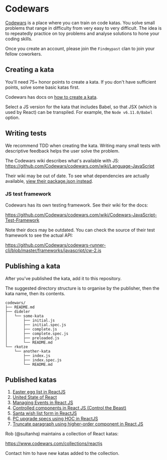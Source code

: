 # Codewars

[Codewars](https://www.codewars.com/) is a place where you can train on code
katas. You solve small problems that range in difficulty from very easy to very
difficult. The idea is to repeatedly practice on toy problems and analyse
solutions to hone your coding skills.

Once you create an account, please join the `Findmypast` clan to join your fellow coworkers.

## Creating a kata

You'll need 75+ honor points to create a kata. If you don't have sufficient points, solve some basic katas first.

Codewars has docs on [how to create a kata](https://github.com/Codewars/codewars.com/wiki/Tutorial%3A-Create-Your-First-Kata).

Select a JS version for the kata that includes Babel, so that JSX (which is used by React) can be transpiled.
For example, the `Node v6.11.0/Babel` option.

## Writing tests

We recommend TDD when creating the kata. Writing many small tests with descriptive feedback helps the user solve the problem.

The Codewars wiki describes what's available with JS: https://github.com/Codewars/codewars.com/wiki/Language-JavaScript

Their wiki may be out of date. To see what dependencies are actually available, [view their package.json instead](https://github.com/Codewars/codewars-runner-cli/blob/master/package.json).

### JS test framework

Codewars has its own testing framework. See their wiki for the docs:

https://github.com/Codewars/codewars.com/wiki/Codewars-JavaScript-Test-Framework

Note their docs may be outdated. You can check the source of their test framework to see the actual API:

https://github.com/Codewars/codewars-runner-cli/blob/master/frameworks/javascript/cw-2.js

## Publishing a kata

After you've published the kata, add it to this repository.

The suggested directory structure is to organise by the publisher, then the kata name, then its contents.

```
codewars/
├── README.md
├── dideler
│   └── some-kata
│       ├── initial.js
│       ├── initial.spec.js
│       ├── complete.js
│       ├── complete.spec.js
│       ├── preloaded.js
│       └── README.md
└── rkotze
    └── another-kata
        ├── index.js
        ├── index.spec.js
        └── README.md
```


## Published katas

1. [Easter egg list in ReactJS](https://www.codewars.com/kata/easter-egg-list-in-reactjs)
1. [United State of React](https://www.codewars.com/kata/united-state-of-react)
1. [Managing Events in React JS](https://www.codewars.com/kata/managing-events-in-react-js)
1. [Controlled components in React JS (Control the Beast)](https://www.codewars.com/kata/control-the-beast)
1. [Santa wish list form in ReactJS](https://www.codewars.com/kata/santa-wish-list-form-in-reactjs)
1. [PC upgrade specs using HOC in ReactJS](https://www.codewars.com/kata/pc-upgrade-specs-using-hoc-in-reactjs)
1. [Truncate paragraph using higher-order component in React JS](https://www.codewars.com/kata/truncate-paragraph-using-higher-order-component-in-react-js)

Rob (@sultanhq) maintains a collection of React katas:

https://www.codewars.com/collections/reactjs

Contact him to have new katas added to the collection.

